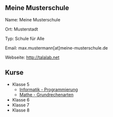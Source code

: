 Meine Musterschule
---

Name: Meine Musterschule

Ort: Musterstadt

Typ: Schule für Alle

Email: max.mustermann[at]meine-musterschule.de

Webseite: http://talalab.net

Kurse
---

+ Klasse 5
  * [Informatik - Programmierung](https://github.com/axel-klinger/informatik-kurs/blob/master/kurs.md)
  * [Mathe - Grundrechenarten](https://github.com/axel-klinger/tala-tutorial/blob/master/beispiele/schule/klasse-7/mathe/kurs.md)
+ Klasse 6
+ Klasse 7
+ Klasse 8
